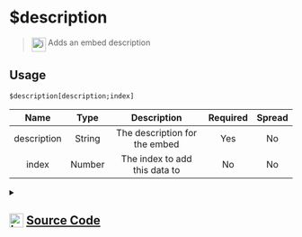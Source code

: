 # $description
> <img align="top" src="https://upload.wikimedia.org/wikipedia/commons/thumb/e/e4/Infobox_info_icon.svg/160px-Infobox_info_icon.svg.png?20150409153300" alt="image" width="25" height="auto"> Adds an embed description
## Usage
```
$description[description;index]
```
| Name | Type | Description | Required | Spread
| :---: | :---: | :---: | :---: | :---: |
description | String | The description for the embed | Yes | No
index | Number | The index to add this data to | No | No
<details>
<summary>
    
## <img align="top" src="https://cdn4.iconfinder.com/data/icons/iconsimple-logotypes/512/github-512.png" alt="image" width="25" height="auto">  [Source Code](https://github.com/tryforge/ForgeScript-V2/blob/main/src/native/description.ts)
    
</summary>
    
```ts
import { ArgType, NativeFunction, Return } from "../structures"

export default new NativeFunction({
    name: "$description",
    version: "1.0.0",
    description: "Adds an embed description",
    unwrap: true,
    args: [
        {
            name: "description",
            description: "The description for the embed",
            required: true,
            type: ArgType.String,
            rest: false,
        },
        {
            name: "index",
            description: "The index to add this data to",
            rest: false,
            type: ArgType.Number,
        },
    ],
    brackets: true,
    execute(ctx, [description, index]) {
        ctx.container.embed(index ?? 0).setDescription(description)
        return Return.success()
    },
})

```
    
</details>